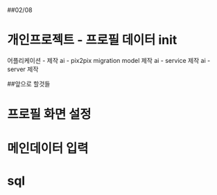 ##02/08
# 개인프로젝트 - 프로필 데이터 init
어플리케이션 - 제작
ai - pix2pix migration model 제작
ai - service 제작 
ai - server 제작



##앞으로 할것들
# 프로필 화면 설정
# 메인데이터 입력
# sql
